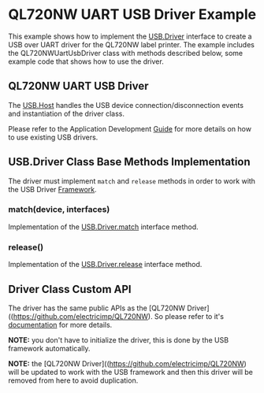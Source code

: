 # QL720NW UART USB Driver Example

This example shows how to implement the [USB.Driver](./../../docs/DriverDevelopmentGuide.md)
interface to create a USB over UART driver for the QL720NW label printer.
The example includes
the QL720NWUartUsbDriver class with methods described below, some example
code that shows how to use the driver.

## QL720NW UART USB Driver

The [USB.Host](./../../docs/DriverDevelopmentGuide.md#usb-drivers-framework-api-specification)
handles the USB device connection/disconnection
events and instantiation of the driver class.

Please refer to the Application Development [Guide](./../../docs/ApplicationDevelopmentGuide.md) for
more details on how to use existing USB drivers.

## USB.Driver Class Base Methods Implementation

The driver must implement `match` and `release` methods in order to work with the
USB Driver [Framework](./../../docs/DriverDevelopmentGuide.md#usb-drivers-framework-api-specification).

### match(device, interfaces)

Implementation of the [USB.Driver.match](../../docs/DriverDevelopmentGuide.md#matchdeviceobject-interfaces) interface method.

### release()

Implementation of the [USB.Driver.release](../../docs/DriverDevelopmentGuide.md#release) interface method.

## Driver Class Custom API

The driver has the same public APIs as the [QL720NW Driver]((https://github.com/electricimp/QL720NW). So please refer to it's [documentation](https://github.com/electricimp/QL720NW#setorientationorientation) for more details.

**NOTE:** you don't have to initialize the driver, this is done by the USB framework automatically.

**NOTE:** the [QL720NW Driver]((https://github.com/electricimp/QL720NW) will be updated to work with the
USB framework and then this driver will be removed from here to avoid duplication.